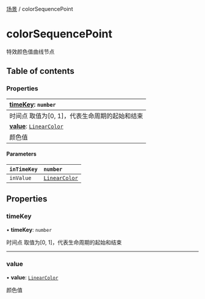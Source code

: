 [场景](../groups/场景.场景.md) / colorSequencePoint

# colorSequencePoint <Badge type="tip" text="Class" /> <Score text="colorSequencePoint" />

特效颜色值曲线节点

## Table of contents

### Properties <Score text="Properties" /> 
| **[timeKey](mw.colorSequencePoint.md#timekey)**: `number`  |
| :-----|
| 时间点 取值为[0, 1]，代表生命周期的起始和结束|
| **[value](mw.colorSequencePoint.md#value)**: [`LinearColor`](mw.LinearColor.md)  |
| 颜色值|

#### Parameters

| `inTimeKey` | `number` |
| :------ | :------ |
| `inValue` | [`LinearColor`](mw.LinearColor.md) |

## Properties

### timeKey <Score text="timeKey" /> 

• **timeKey**: `number`

时间点 取值为[0, 1]，代表生命周期的起始和结束

___

### value <Score text="value" /> 

• **value**: [`LinearColor`](mw.LinearColor.md)

颜色值
